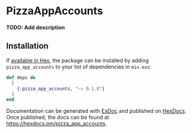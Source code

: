 # PizzaAppAccounts

**TODO: Add description**

## Installation

If [available in Hex](https://hex.pm/docs/publish), the package can be installed
by adding `pizza_app_accounts` to your list of dependencies in `mix.exs`:

```elixir
def deps do
  [
    {:pizza_app_accounts, "~> 0.1.0"}
  ]
end
```

Documentation can be generated with [ExDoc](https://github.com/elixir-lang/ex_doc)
and published on [HexDocs](https://hexdocs.pm). Once published, the docs can
be found at <https://hexdocs.pm/pizza_app_accounts>.

